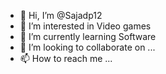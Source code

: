 - 👋 Hi, I’m @Sajadp12
- 👀 I’m interested in Video games
- 🌱 I’m currently learning Software
- 💞️ I’m looking to collaborate on ...
- 📫 How to reach me ...

<!---
Sajadp12/Sajadp12 is a ✨ special ✨ repository because its `README.md` (this file) appears on your GitHub profile.
You can click the Preview link to take a look at your changes.
--->
